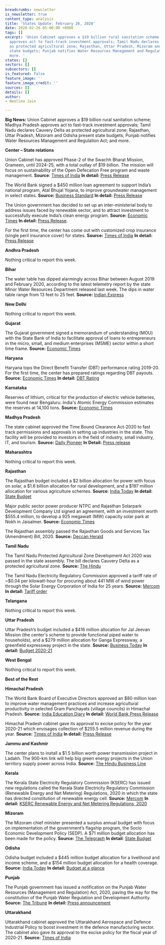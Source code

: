 ```yaml
---
breadcrumbs: newsletter
is_newsletter: true
content_type: analysis
title: 'States Update: February 26, 2020'
date: 2020-02-26 05:00:00 +0000
tags: []
excerpt: 'Union Cabinet approves a $19 billion rural sanitation scheme; Madhya Pradesh
  approves act to fast-track investment approvals; Tamil Nadu declares Cauvery Delta
  as protected agricultural zone; Rajasthan, Uttar Pradesh, Mizoram and Odisha present
  state budgets; Punjab notifies Water Resources Management and Regulation Act; and
  more. '
states: []
sectors: []
subsectors: []
is_featured: false
feature_image: ''
feature_image_credit: ''
sources: []
details: []
author:
- Neelima Jain

---
```

**Big News:** Union Cabinet approves a $19 billion rural sanitation scheme; Madhya Pradesh approves act to fast-track investment approvals; Tamil Nadu declares Cauvery Delta as protected agricultural zone; Rajasthan, Uttar Pradesh, Mizoram and Odisha present state budgets; Punjab notifies Water Resources Management and Regulation Act; and more.

**Center – State relations**

Union Cabinet has approved Phase-2 of the Swachh Bharat Mission, Grameen, until 2024-25, with a total outlay of $19 billion. The mission will focus on sustainability of the Open Defecation Free program and waste management. **Source**: [Times of India](https://timesofindia.indiatimes.com/india/swachh-2-0-to-focus-on-waste-management/articleshow/74217509.cms) **In detail:** [Press Release](https://pib.gov.in/PressReleasePage.aspx?PRID=1603628)

The World Bank signed a $450 million loan agreement to support India’s national program, Atal Bhujal Yojana, to improve groundwater management in select states. **Source:** [Business Standard](https://www.business-standard.com/article/news-ani/india-world-bank-sign-usd-450-million-loan-agreement-to-improve-groundwater-management-120021800055_1.html) **In detail:** [Press Release](https://pib.gov.in/PressReleseDetail.aspx?PRID=1603418)

The Union government has decided to set up an inter-ministerial body to address issues faced by renewable sector, and to attract investment to successfully execute India’s clean energy program. **Source:** [Economic Times](https://economictimes.indiatimes.com/industry/energy/power/centre-to-set-up-renewable-energy-board-to-cut-developers-risks/articleshow/74200983.cms?from=mdr) **In detail:** [Press Release](https://mnre.gov.in/sites/default/files/uploads/R_143_1582018903696.pdf).

For the first time, the center has come out with customized crop insurance (single peril insurance cover) for states. **Source:** [Times of India](https://timesofindia.indiatimes.com/india/in-a-first-govt-rolls-out-customised-crop-insurance-policy/articleshowprint/74250607.cms) **In detail:** [Press Release](https://pib.gov.in/newsite/PrintRelease.aspx?relid=199445)

**Andhra Pradesh**

Nothing critical to report this week.

**Bihar**

The water table has dipped alarmingly across Bihar between August 2019 and February 2020, according to the latest telemetry report by the state Minor Water Resources Department released last week. The dips in water table range from 13 feet to 25 feet. **Source:** [Indian Express](https://indianexpress.com/article/india/report-shows-sharp-dip-in-water-table-across-bihar-6280413/)

**New Delhi**

Nothing critical to report this week.

**Gujarat**

The Gujarat government signed a memorandum of understanding (MOU) with the State Bank of India to facilitate approval of loans to entrepreneurs in the micro, small, and medium enterprises (MSME) sector within a short time frame. **Source:** [Economic Times](https://auto.economictimes.indiatimes.com/news/industry/gujarat-govt-partners-with-sbi-to-facilitate-msme-loans/74206282)

**Haryana**

Haryana tops the Direct Benefit Transfer (DBT) performance rating 2019-20. For the first time, the center has prepared ratings regarding DBT payouts. **Source:** [Economic Times](https://economictimes.indiatimes.com/news/economy/finance/haryana-uttarakhand-lead-in-direct-benefit-transfer-payouts/articleshow/74251303.cms) **In detail:** [DBT Rating](https://dbtbharat.gov.in/)

**Karnataka**

Reserves of lithium, critical for the production of electric vehicle batteries, were found near Bengaluru. India's Atomic Energy Commission estimates the reserves at 14,100 tons. **Source:** [Economic Times](https://economictimes.indiatimes.com/industry/auto/auto-news/rare-good-news-from-a-rare-metal-reserves-of-lithium-critical-for-ev-batteries-found-near-bengaluru/articleshow/74183975.cms?from=mdr)

**Madhya Pradesh**

The state cabinet approved the Time Bound Clearance Act-2020 to fast track permissions and approvals in setting up industries in the state. This facility will be provided to investors in the field of industry, small industry, IT, and tourism. **Source:** [Daily Pioneer](https://www.dailypioneer.com/2020/state-editions/cabinet-ok---s-draft-of-mp-time-bound-clearance-act-2020.html) **In Detail:** [Press release](https://www.mpinfo.org/News/TodaysNews.aspx?newsid=20200219N25&LocID=1)

**Maharashtra**

Nothing critical to report this week.

**Rajasthan**

The Rajasthan budget included a $2 billion allocation for power with focus on solar, a $1.6 billion allocation for rural development, and a $197 million allocation for various agriculture schemes. **Source**: [India Today](https://www.indiatoday.in/india/story/rajasthan-budget-2020-no-new-taxes-job-creation-and-education-main-focus-for-ashok-gehlot-govt-1648559-2020-02-21) **In detail**: [State Budget](http://finance.rajasthan.gov.in/docs/budget/statebudget/2020-2021/BudgetAtaGlance2020-21.pdf)

Major public sector power producer NTPC and Rajasthan Solarpark Development Company Ltd signed an agreement, with an investment worth $555.4 million, to develop a 925 megawatt (MW) capacity solar park at Nokh in Jaisalmer. **Source:** [Economic Times](https://economictimes.indiatimes.com/small-biz/productline/power-generation/ntpc-rsdcl-to-develop-solar-park-in-jaisalmer/articleshow/74238719.cms)

The Rajasthan assembly passed the Rajasthan Goods and Services Tax (Amendment) Bill, 2020. **Source:** [Deccan Herald](https://www.deccanherald.com/national/rajasthan-assembly-passes-gst-amendment-bill-806282.html)

**Tamil Nadu**

The Tamil Nadu Protected Agricultural Zone Development Act 2020 was passed in the state assembly. The bill declares Cauvery Delta as a protected agricultural zone. **Source:** [The Hindu](https://www.thehindu.com/news/national/tamil-nadu/tamil-nadu-assembly-introduces-bill-to-declare-cauvery-delta-a-protected-agricultural-zone/article30869074.ece)

The Tamil Nadu Electricity Regulatory Commission approved a tariff rate of \~$0.04 per kilowatt-hour for procuring about 441 MW of wind power through the Solar Energy Corporation of India for 25 years. **Source:** [Mercom](https://mercomindia.com/tamil-nadu-approves-tariff-wind-projects/) **In detail:** [Tariff order](http://www.tnerc.gov.in/orders/commn%20order/2020/TANGEDCO-MPNo1of2020%20.pdf)

**Telangana**

Nothing critical to report this week.

**Uttar Pradesh**

Uttar Pradesh’s budget included a $416 million allocation for Jal Jeevan Mission (the center's scheme to provide functional piped water to households), and a $279 million allocation for Ganga Expressway, a greenfield expressway project in the state. **Source:** [Business Today](https://www.businesstoday.in/current/economy-politics/up-budget-2020-rs-2000-crore-for-ganga-expressway-rs-200-crore-for-ayodhya-airport/story/396417.html) **In detail:** [Budget 2020-21](http://budget.up.nic.in/)

**West Bengal**

Nothing critical to report this week.

**Best of the Rest**

**Himachal Pradesh**

The World Bank Board of Executive Directors approved an $80 million loan to improve water management practices and increase agricultural productivity in selected Gram Panchayats (village councils) in Himachal Pradesh. **Source:** [India Education Diary](https://indiaeducationdiary.in/a-new-world-bank-project-to-benefit-over-400000-farming-households-in-himachal-pradesh-india/) **In detail:** [World Bank Press Release](https://www.worldbank.org/en/news/press-release/2020/02/18/a-new-world-bank-project-to-benefit-over-400000-farming-households-in-himachal-pradesh-india)

Himachal Pradesh cabinet gave its approval to excise policy for the year 2020-21 which envisages collection of $255.5 million revenue during the year. **Source:** [Times of India](https://timesofindia.indiatimes.com/city/shimla/himachal-pradesh-cabinet-approves-new-excise-policy-for-2020-21/articleshow/74180816.cms) **In detail:** [Press Release](http://himachalpr.gov.in/PressReleaseByYear.aspx?Language=1&ID=16208&Type=2&Date=18/02/2020)

**Jammu and Kashmir**

The center plans to install a $1.5 billion worth power transmission project in Ladakh. The 900-km link will help big green energy projects in the Union territory supply power across India. **Source:** [The Hindu Business Line](https://www.thehindubusinessline.com/economy/centre-to-install-11000-cr-renewable-power-transmission-project-in-ladakh/article30851399.ece)

**Kerala**

The Kerala State Electricity Regulatory Commission (KSERC) has issued new regulations called the Kerala State Electricity Regulatory Commission (Renewable Energy and Net Metering) Regulations, 2020 in which the state has directed constitution of renewable energy cell. **Source:** [Mercom](https://mercomindia.com/kerala-discoms-net-metering-prosumers/) **In detail:** [KSERC Renewable Energy and Net Metering Regulations, 2020](http://www.erckerala.org/regulations/KSERC%20(Renewable%20Energy%20&%20Net%20metering)%20Regulations,%202020%20-%2017.2.20.pdf)

**Mizoram**

The Mizoram chief minister presented a surplus annual budget with focus on implementation of the government’s flagship program, the Socio Economic Development Policy (SEDP). A $71 million budget allocation has been made for the policy. **Source:** [The Telegraph](https://www.telegraphindia.com/states/north-east/zoramthanga-presents-surplus-budget-in-mizoram/cid/1746722) **In detail**: [State Budget](https://finance.mizoram.gov.in/post/budget-documents-2020-21-available-for-download)

**Odisha**

Odisha budget included a $445 million budget allocation for a livelihood and income scheme, and a $154 million budget allocation for a health coverage. **Source:** [India Today](https://www.indiatoday.in/business/story/odisha-govt-presents-lakh-crore-budget-fy21-1647755-2020-02-19) **In detail:** [Budget at a glance](https://budget.odisha.gov.in/budget-glance)

**Punjab**

The Punjab government has issued a notification on the Punjab Water Resources (Management and Regulation) Act, 2020, paving the way for the constitution of the Punjab Water Regulation and Development Authority. **Source:** [The Tribune](https://www.tribuneindia.com/news/punjab-notifies-water-resources-regulation-act-43053) **In detail:** [Press announcement](http://punjab.gov.in/key-initiative?view=show&pp_id=40816)

**Uttarakhand**

Uttarakhand cabinet approved the Uttarakhand Aerospace and Defence Industrial Policy to boost investment in the defence manufacturing sector. The cabinet also gave its approval to the excise policy for the fiscal year of 2020-21. **Source:** [Times of India](https://timesofindia.indiatimes.com/city/dehradun/cabinet-clears-policy-to-boost-investment-in-defence-manufacturing/articleshow/74260502.cms)
